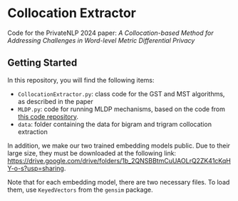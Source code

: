 # Collocation Extractor
Code for the PrivateNLP 2024 paper: *A Collocation-based Method for Addressing Challenges in Word-level Metric Differential Privacy*

## Getting Started
In this repository, you will find the following items:

- `CollocationExtractor.py`: class code for the GST and MST algorithms, as described in the paper
- `MLDP.py`: code for running MLDP mechanisms, based on the code from [this code repository](https://github.com/sjmeis/MLDP).
- `data`: folder containing the data for bigram and trigram collocation extraction

In addition, we make our two trained embedding models public. Due to their large size, they must be downloaded at the following link: https://drive.google.com/drive/folders/1b_2QNSBBtmCuUAOLrQ2ZK41cKqHY-o-s?usp=sharing.

Note that for each embedding model, there are two necessary files. To load them, use `KeyedVectors` from the `gensim` package.